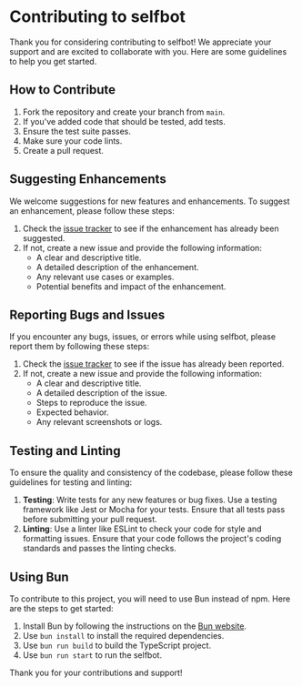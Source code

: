 # Contributing to selfbot

Thank you for considering contributing to selfbot! We appreciate your support and are excited to collaborate with you. Here are some guidelines to help you get started.

## How to Contribute

1. Fork the repository and create your branch from `main`.
2. If you've added code that should be tested, add tests.
3. Ensure the test suite passes.
4. Make sure your code lints.
5. Create a pull request.

## Suggesting Enhancements

We welcome suggestions for new features and enhancements. To suggest an enhancement, please follow these steps:

1. Check the [issue tracker](https://github.com/outmaneuver/selfbot/issues) to see if the enhancement has already been suggested.
2. If not, create a new issue and provide the following information:
   - A clear and descriptive title.
   - A detailed description of the enhancement.
   - Any relevant use cases or examples.
   - Potential benefits and impact of the enhancement.

## Reporting Bugs and Issues

If you encounter any bugs, issues, or errors while using selfbot, please report them by following these steps:

1. Check the [issue tracker](https://github.com/outmaneuver/selfbot/issues) to see if the issue has already been reported.
2. If not, create a new issue and provide the following information:
   - A clear and descriptive title.
   - A detailed description of the issue.
   - Steps to reproduce the issue.
   - Expected behavior.
   - Any relevant screenshots or logs.

## Testing and Linting

To ensure the quality and consistency of the codebase, please follow these guidelines for testing and linting:

1. **Testing**: Write tests for any new features or bug fixes. Use a testing framework like Jest or Mocha for your tests. Ensure that all tests pass before submitting your pull request.
2. **Linting**: Use a linter like ESLint to check your code for style and formatting issues. Ensure that your code follows the project's coding standards and passes the linting checks.

## Using Bun

To contribute to this project, you will need to use Bun instead of npm. Here are the steps to get started:

1. Install Bun by following the instructions on the [Bun website](https://bun.sh/).
2. Use `bun install` to install the required dependencies.
3. Use `bun run build` to build the TypeScript project.
4. Use `bun run start` to run the selfbot.

Thank you for your contributions and support!
